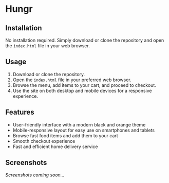 # Hungr
## Installation

No installation required. Simply download or clone the repository and open the `index.html` file in your web browser.
## Usage

1. Download or clone the repository.
2. Open the `index.html` file in your preferred web browser.
3. Browse the menu, add items to your cart, and proceed to checkout.
4. Use the site on both desktop and mobile devices for a responsive experience.
## Features

- User-friendly interface with a modern black and orange theme
- Mobile-responsive layout for easy use on smartphones and tablets
- Browse fast food items and add them to your cart
- Smooth checkout experience
- Fast and efficient home delivery service
## Screenshots

_Screenshots coming soon..._
